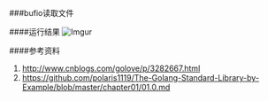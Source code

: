 ###bufio读取文件

####运行结果
![Imgur](http://i.imgur.com/OvB6odq.png)

####参考资料

 1. http://www.cnblogs.com/golove/p/3282667.html
 2. https://github.com/polaris1119/The-Golang-Standard-Library-by-Example/blob/master/chapter01/01.0.md

